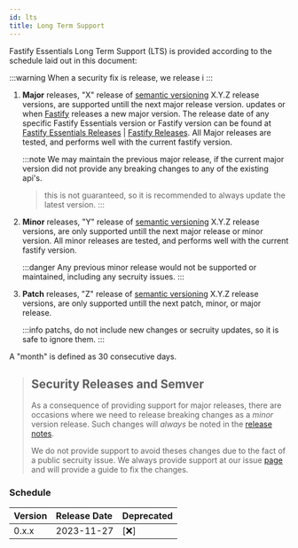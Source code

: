 ```yaml
---
id: lts
title: Long Term Support
---
```



Fastify Essentials Long Term Support (LTS) is provided according to the schedule laid out
in this document:

:::warning
When a security fix is release, we release i
:::

1. **Major** releases, "X" release of [semantic versioning][semver] X.Y.Z release
  versions, are supported untill the next major release version.
	updates or when [Fastify](https://github.com/fastify/fastify) releases a new major 
	version. The release date of any specific Fastify Essentials version or Fastify version can be found at
  [Fastify Essentials Releases](https://github.com/devoplx/fastify-essentials/releases) | [Fastify Releases](https://github.com/fastify/fastify/release).
	All Major releases are tested, and performs well with the current fastify version.

	:::note
	We may maintain the previous major release, if the current major version did not provide any 
	breaking changes to any of the existing api's.
	> this is not guaranteed, so it is recommended to always update the latest version.
	:::

2. **Minor** releases, "Y" release of [semantic versioning][semver] X.Y.Z release
	versions, are only supported untill the next major release or minor version.
	All minor releases are tested, and performs well with the current fastify version.

	:::danger
	Any previous minor release would not be supported or maintained, including any secruity issues.
	:::

3. **Patch** releases, "Z" release of [semantic versioning][semver] X.Y.Z release
	versions, are only supported untill the next patch, minor, or major release.


	:::info
	patchs, do not include new changes or secruity updates, so it is safe to ignore them. 
	:::

A "month" is defined as 30 consecutive days.

> ## Security Releases and Semver
>
> As a consequence of providing  support for major releases, there are
> occasions where we need to release breaking changes as a _minor_ version
> release. Such changes will _always_ be noted in the [release
> notes](https://github.com/devoplx/fastify-essentials/releases).
>
> We do not provide support to avoid theses changes due to the fact of a public 
> secruity issue. We always provide support at our issue [page](https://github.com/devoplx/fastify-essentials/issues) and will provide a guide to fix the changes.

[semver]: https://semver.org/

### Schedule
<a id="lts-schedule"></a>

| Version | Release Date | Deprecated | 
| :------ | :----------- | :----------| 
| 0.x.x   | 2023-11-27   | [❌]       | 
